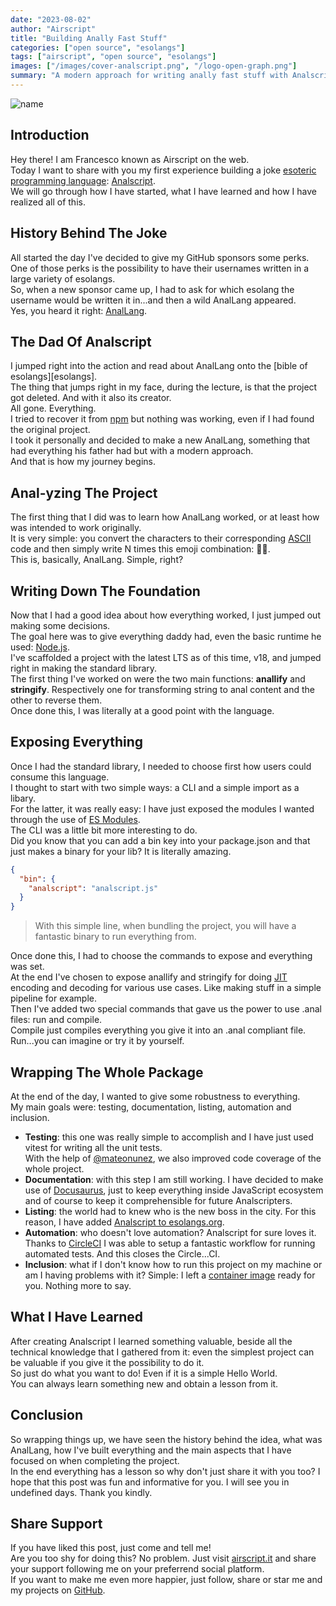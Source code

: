 ```yaml
---
date: "2023-08-02"
author: "Airscript"
title: "Building Anally Fast Stuff"
categories: ["open source", "esolangs"]
tags: ["airscript", "open source", "esolangs"]
images: ["/images/cover-analscript.png", "/logo-open-graph.png"]
summary: "A modern approach for writing anally fast stuff with Analscript."
---
```


![name](/images/cover-analscript.png#center)

## Introduction
Hey there! I am Francesco known as Airscript on the web.  
Today I want to share with you my first experience building a joke [esoteric programming language][esolangs-org]: [Analscript](https://github.com/airscripts/analscript).  
We will go through how I have started, what I have learned and how I have realized all of this.

## History Behind The Joke
All started the day I've decided to give my GitHub sponsors some perks.  
One of those perks is the possibility to have their usernames written in a large variety of esolangs.  
So, when a new sponsor came up, I had to ask for which esolang the username would be written it in...and then a wild AnalLang appeared.  
Yes, you heard it right: [AnalLang][anallang].  

## The Dad Of Analscript
I jumped right into the action and read about AnalLang onto the [bible of esolangs][esolangs].  
The thing that jumps right in my face, during the lecture, is that the project got deleted. And with it also its creator.  
All gone. Everything.  
I tried to recover it from [npm][npm-js] but nothing was working, even if I had found the original project.  
I took it personally and decided to make a new AnalLang, something that had everything his father had but with a modern approach.  
And that is how my journey begins.  

## Anal-yzing The Project
The first thing that I did was to learn how AnalLang worked, or at least how was intended to work originally.  
It is very simple: you convert the characters to their corresponding [ASCII][ascii] code and then simply write N times this emoji combination: 🍑🍆.  
This is, basically, AnalLang. Simple, right?

## Writing Down The Foundation
Now that I had a good idea about how everything worked, I just jumped out making some decisions.  
The goal here was to give everything daddy had, even the basic runtime he used: [Node.js][node-js].  
I've scaffolded a project with the latest LTS as of this time, v18, and jumped right in making the standard library.  
The first thing I've worked on were the two main functions: **anallify** and **stringify**. Respectively one for transforming string to anal content and the other to reverse them.  
Once done this, I was literally at a good point with the language.

## Exposing Everything
Once I had the standard library, I needed to choose first how users could consume this language.  
I thought to start with two simple ways: a CLI and a simple import as a libary.  
For the latter, it was really easy: I have just exposed the modules I wanted through the use of [ES Modules][javascript-modules].  
The CLI was a little bit more interesting to do.  
Did you know that you can add a bin key into your package.json and that just makes a binary for your lib? It is literally amazing.

```json
{
  "bin": {
    "analscript": "analscript.js"
  }
}
```
> With this simple line, when bundling the project, you will have a fantastic binary to run everything from.  

Once done this, I had to choose the commands to expose and everything was set.  
At the end I've chosen to expose anallify and stringify for doing [JIT][jit] encoding and decoding for various use cases. Like making stuff in a simple pipeline for example.  
Then I've added two special commands that gave us the power to use .anal files: run and compile.  
Compile just compiles everything you give it into an .anal compliant file. Run...you can imagine or try it by yourself.  

## Wrapping The Whole Package
At the end of the day, I wanted to give some robustness to everything.  
My main goals were: testing, documentation, listing, automation and inclusion.  
- **Testing**: this one was really simple to accomplish and I have just used vitest for writing all the unit tests.  
With the help of [@mateonunez][mateo-nunez], we also improved code coverage of the whole project.  
- **Documentation**: with this step I am still working. I have decided to make use of [Docusaurus][docusaurus], just to keep everything inside JavaScript ecosystem and of course to keep it comprehensible for future Analscripters.
- **Listing**: the world had to knew who is the new boss in the city. For this reason, I have added [Analscript to esolangs.org][esolangs-analscript].
- **Automation**: who doesn't love automation? Analscript for sure loves it. Thanks to [CircleCI][circleci] I was able to setup a fantastic workflow for running automated tests. And this closes the Circle...CI.  
- **Inclusion**: what if I don't know how to run this project on my machine or am I having problems with it? Simple: I left a [container image][docker-hub-analscript] ready for you. Nothing more to say.  

## What I Have Learned
After creating Analscript I learned something valuable, beside all the technical knowledge that I gathered from it: even the simplest project can be valuable if you give it the possibility to do it.  
So just do what you want to do! Even if it is a simple Hello World.  
You can always learn something new and obtain a lesson from it.

## Conclusion
So wrapping things up, we have seen the history behind the idea, what was AnalLang, how I've built everything and the main aspects that I have focused on when completing the project.  
In the end everything has a lesson so why don't just share it with you too?
I hope that this post was fun and informative for you. I will see you in undefined days. Thank you kindly.

## Share Support
If you have liked this post, just come and tell me!  
Are you too shy for doing this? No problem. Just visit [airscript.it][airscript-it] and share your support following me on your preferrend social platform.  
If you want to make me even more happier, just follow, share or star me and my projects on [GitHub][github].

[node-js]: https://nodejs.org
[npm-js]: https://npmjs.com
[circleci]: https://circleci.com
[docusaurus]: https://docusaurus.io/
[airscript-it]: https://airscript.it
[esolangs-org]: https://esolangs.org
[github]: https://github.com/airscripts
[ascii]: https://en.wikipedia.org/wiki/ASCII
[mateo-nunez]: https://github.com/mateonunez
[anallang]: https://esolangs.org/wiki/AnalLang
[jit]: https://en.wikipedia.org/wiki/Lean_manufacturing
[esolangs-analscript]: https://esolangs.org/wiki/Analscript
[esolang]: https://esolangs.org/wiki/Esoteric_programming_language
[docker-hub-analscript]: https://hub.docker.com/r/airscript/analscript
[javascript-modules]: https://developer.mozilla.org/en-US/docs/Web/JavaScript/Guide/Modules
